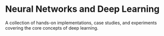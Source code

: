 # Neural Networks and Deep Learning

A collection of hands-on implementations, case studies, and experiments covering the core concepts of deep learning.